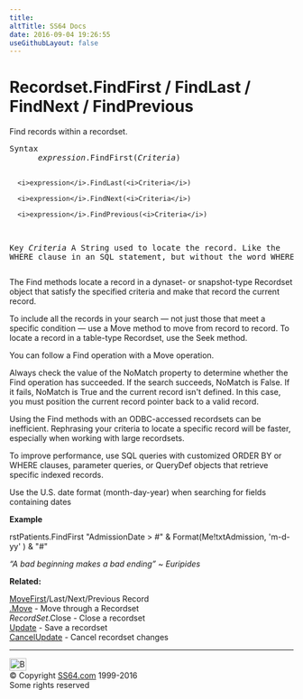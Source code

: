 ```yaml
---
title:
altTitle: SS64 Docs
date: 2016-09-04 19:26:55
useGithubLayout: false
---
```

<!-- #BeginLibraryItem "/Library/head_access.lbi" --><!-- #EndLibraryItem --><h1>Recordset.FindFirst / FindLast / FindNext / FindPrevious </h1>
<p> Find records within a recordset.</p>
<pre>Syntax
      <i>expression</i>.FindFirst(<i>Criteria</i>)

      <i>expression</i>.FindLast(<i>Criteria</i>)

      <i>expression</i>.FindNext(<i>Criteria</i>)

      <i>expression</i>.FindPrevious(<i>Criteria</i>)

Key
   <i>Criteria</i>   A String used to locate the record.
              Like the WHERE clause in an SQL statement,
              but without the word WHERE.
</pre>
<p> The Find methods locate a record in a dynaset- or snapshot-type Recordset object that satisfy the specified criteria and make that record the current record.</p>
<p> To include all the records in your search — not just those that meet a specific condition — use a <span class="code">Move</span> method to move from record to record. To locate a record in a table-type Recordset, use the Seek method. </p>
<p>You can follow a Find operation with a Move operation.</p>
<p>Always check the value of the <span class="code">NoMatch</span> property to determine whether the Find operation has succeeded. If the search succeeds, NoMatch is False. If it fails, NoMatch is True and the current record isn't defined. In this case, you must position the current record pointer back to a valid record.</p>
<p>Using the Find methods with an ODBC-accessed recordsets can be inefficient. Rephrasing your criteria to locate a specific record will be faster, especially when working with large recordsets.</p>
<p>To improve performance, use SQL queries with customized ORDER BY or WHERE clauses, parameter queries, or QueryDef objects that retrieve specific indexed records.</p>
<p>Use the U.S. date format (month-day-year) when  searching for fields containing dates</p>
<p><b>Example</b></p>
<p class="code">rstPatients.FindFirst "AdmissionDate &gt; #" 
&amp; Format(Me!txtAdmission, 'm-d-yy' ) &amp; "#"</p>
<p class="quote"><i>“A bad beginning makes a bad ending” ~ Euripides</i></p>
<p><b>Related:</b></p>
<p><a href="movefirst.html">MoveFirst</a>/Last/Next/Previous Record<br>
<a href="move.html">.Move</a> - Move through a Recordset<br>
<i>RecordSet</i>.Close - Close a recordset<br>
<a href="rst-update.html">Update</a> - Save a recordset<br>
<a href="rst-cancelupdate.html">CancelUpdate</a> - Cancel recordset changes</p><!-- #BeginLibraryItem "/Library/foot_access.lbi" --><p>
<!-- access -->

<hr>
<div id="bl" class="footer"><a href="findfirst.html#"><img src="../images/top.png" width="30" height="22" alt="Back to the Top"></a></div>
<div id="br" class="footer, tagline">© Copyright <a href="../index.html">SS64.com</a> 1999-2016<br>
Some rights reserved</div><!-- #EndLibraryItem -->


